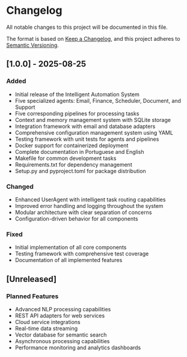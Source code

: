# Changelog

All notable changes to this project will be documented in this file.

The format is based on [Keep a Changelog](https://keepachangelog.com/en/1.0.0/),
and this project adheres to [Semantic Versioning](https://semver.org/spec/v2.0.0.html).

## [1.0.0] - 2025-08-25

### Added
- Initial release of the Intelligent Automation System
- Five specialized agents: Email, Finance, Scheduler, Document, and Support
- Five corresponding pipelines for processing tasks
- Context and memory management system with SQLite storage
- Integration framework with email and database adapters
- Comprehensive configuration management system using YAML
- Testing framework with unit tests for agents and pipelines
- Docker support for containerized deployment
- Complete documentation in Portuguese and English
- Makefile for common development tasks
- Requirements.txt for dependency management
- Setup.py and pyproject.toml for package distribution

### Changed
- Enhanced UserAgent with intelligent task routing capabilities
- Improved error handling and logging throughout the system
- Modular architecture with clear separation of concerns
- Configuration-driven behavior for all components

### Fixed
- Initial implementation of all core components
- Testing framework with comprehensive test coverage
- Documentation of all implemented features

## [Unreleased]

### Planned Features
- Advanced NLP processing capabilities
- REST API adapters for web services
- Cloud service integrations
- Real-time data streaming
- Vector database for semantic search
- Asynchronous processing capabilities
- Performance monitoring and analytics dashboards